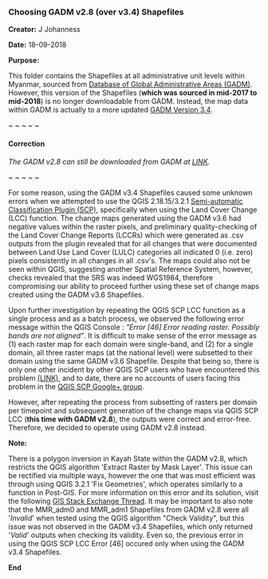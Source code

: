 ### Choosing GADM v2.8 (over v3.4) Shapefiles

**Creator:** J Johanness

**Date:** 18-09-2018


**Purpose:**

This folder contains the Shapefiles at all administrative unit levels within Myanmar, sourced from [Database of Global Administrative Areas (GADM)](https://gadm.org/index.html). However, this version of the Shapefiles (**which was sourced in mid-2017 to mid-2018**) is no longer downloadable from GADM. Instead, the map data within GADM is actually to a more updated [GADM Version 3.4](https://gadm.org/download_country_v3.html). 

~ ~ ~ ~ ~

#### **Correction**

*The GADM v2.8 can still be downloaded from GADM at [LINK](https://gadm.org/download_country_v2.html).* 

~ ~ ~ ~ ~

For some reason, using the GADM v3.4 Shapefiles caused some unknown errors when we attempted to use the QGIS 2.18.15/3.2.1 [Semi-automatic Classification Plugin (SCP)](https://media.readthedocs.org/pdf/semiautomaticclassificationmanual-v5/latest/semiautomaticclassificationmanual-v5.pdf), specifically when using the Land Cover Change (LCC) function. The change maps generated using the GADM v3.6 had negative values within the raster pixels, and preliminary quality-checking of the Land Cover Change Reports (LCCRs) which were generated as .csv outputs from the plugin revealed that for all changes that were documented between Land Use Land Cover (LULC) categories all indicated 0 (i.e. zero) pixels consistently in all changes in all .csv's. The maps could also not be seen within QGIS, suggesting another Spatial Reference System, however, checks revealed that the SRS was indeed WGS1984, therefore compromising our ability to proceed further using these set of change maps created using the GADM v3.6 Shapefiles.

Upon further investigation by repeating the QGIS SCP LCC function as a single process and as a batch process, we observed the following error message within the QGIS Console : *"Error [46] Error reading raster. Possibly bands are not aligned"*. It is difficult to make sense of the error message as (1) each raster map for each domain were single-band, and (2) for a single domain, all three raster maps (at the national level) were subsetted to their domain using the same GADM v3.6 Shapefile. Despite that being so, there is only one other incident by other QGIS SCP users who have encountered this problem [(LINK)](https://www.facebook.com/groups/SemiAutomaticClassificationPlugin/permalink/1012657092163822/), and to date, there are no accounts of users facing this problem in the [QGIS SCP Google+ group](https://plus.google.com/communities/107833394986612468374/s/Error%20%5B46%5D).

However, after repeating the process from subsetting of rasters per domain per timepoint and subsequent generation of the change maps via QGIS SCP LCC (**this time with GADM v2.8**), the outputs were correct and error-free. Therefore, we decided to operate using GADM v2.8 instead.


**Note:**

There is a polygon inversion in Kayah State within the GADM v2.8, which restricts the QGIS algorithm 'Extract Raster by Mask Layer'. This issue can be rectified via multiple ways, however the one that was most efficient was through using QGIS 3.2.1 'Fix Geometries', which operates similarly to a function in Post-GIS. For more information on this error and its solution, visit the following [GIS Stack Exchange Thread](https://gis.stackexchange.com/questions/292368/fixing-invalid-geometry-self-intersection). It may be important to also note that the MMR_adm0 and MMR_adm1 Shapefiles from GADM v2.8 were all '*Invalid*' when tested using the QGIS algorithm "Check Validity", but this issue was not observed in the GADM v3.4 Shapefiles, which only returned '*Valid*' outputs when checking its validity. Even so, the previous error in using the QGIS SCP LCC Error [46] occured only when using the GADM v3.4 Shapefiles.


**End**
